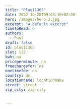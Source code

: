 ```yaml
---
title: "Pluq11365"
date: 2022-10-28T09:08:16+02:00
hero: /images/hero-3.jpg
excerpt: "A default excerpt"
timeToRead: 0
authors:
  - Paul
draft: false
id: pluq11365
slot: 1|2
kwh: na
priceperminute: na
freechargefor: na
onetimefee: na
country: de
locationname: locationname
street: street
zip_city: zip-city


---
```

